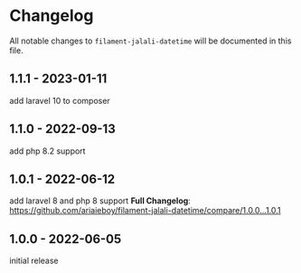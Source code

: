 # Changelog

All notable changes to `filament-jalali-datetime` will be documented in this file.

## 1.1.1 - 2023-01-11

add laravel 10 to composer

## 1.1.0 - 2022-09-13

add php 8.2 support

## 1.0.1 - 2022-06-12

add laravel 8 and php 8 support
**Full Changelog**: https://github.com/ariaieboy/filament-jalali-datetime/compare/1.0.0...1.0.1

## 1.0.0 - 2022-06-05

initial release
